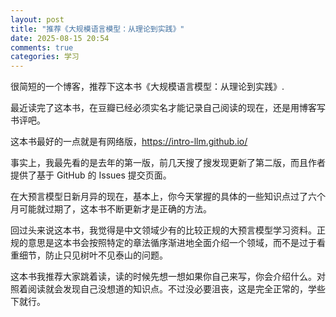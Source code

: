 ```yaml
---
layout: post
title: "推荐《大规模语言模型：从理论到实践》"
date: 2025-08-15 20:54
comments: true
categories: 学习 
---
```


很简短的一个博客，推荐下这本书《大规模语言模型：从理论到实践》.

<!--more-->

最近读完了这本书，在豆瓣已经必须实名才能记录自己阅读的现在，还是用博客写书评吧。

这本书最好的一点就是有网络版，https://intro-llm.github.io/

事实上，我最先看的是去年的第一版，前几天搜了搜发现更新了第二版，而且作者提供了基于 GitHub 的 Issues 提交页面。

在大预言模型日新月异的现在，基本上，你今天掌握的具体的一些知识点过了六个月可能就过期了，这本书不断更新才是正确的方法。

回过头来说这本书，我觉得是中文领域少有的比较正规的大预言模型学习资料。正规的意思是这本书会按照特定的章法循序渐进地全面介绍一个领域，而不是过于看重细节，防止只见树叶不见泰山的问题。

这本书我推荐大家跳着读，读的时候先想一想如果你自己来写，你会介绍什么。对照着阅读就会发现自己没想道的知识点。不过没必要沮丧，这是完全正常的，学些下就行。
